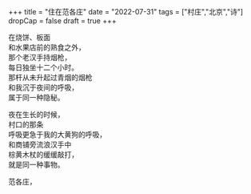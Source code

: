 +++
title = "住在范各庄"
date = "2022-07-31"
tags = ["村庄","北京","诗"]
dropCap = false
draft = true
+++

在烧饼、板面<br>
和水果店前的熟食之外，<br>
那个老汉手持烟枪，<br>
每日独坐十二个小时。<br>
那杆从未升起过青烟的烟枪<br>
和我沉于夜间的呼吸，<br>
属于同一种隐秘。<br>

夜在生长的时候，<br>
村口的那条<br>
呼吸更急于我的大黄狗的呼吸，<br>
和商铺旁流浪汉手中<br>
棕黄木杖的缓缓敲打，<br>
就是同一种事物。<br>

范各庄，<br>
